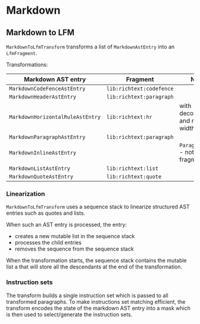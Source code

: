 # Markdown

## Markdown to LFM

`MarkdownToLfmTransform` transforms a list of `MarkdownAstEntry` into an `LfmFragment`.

Transformations:

| Markdown AST entry               | Fragment                 | Notes                            |
|----------------------------------|--------------------------|----------------------------------|
| `MarkdownCodeFenceAstEntry`      | `lib:richtext:codefence` |                                  | 
| `MarkdownHeaderAstEntry`         | `lib:richtext:paragraph` |                                  |
| `MarkdownHorizontalRuleAstEntry` | `lib:richtext:hr`        | with decorations and max width   |
| `MarkdownParagraphAstEntry`      | `lib:richtext:paragraph` |                                  |
| `MarkdownInlineAstEntry`         |                          | `ParagraphItem` - not a fragment |
| `MarkdownListAstEntry`           | `lib:richtext:list`      |                                  |
| `MarkdownQuoteAstEntry`          | `lib:richtext:quote`     |                                  |

### Linearization

`MarkdownToLfmTransform` uses a sequence stack to linearize structured AST entries such as
quotes and lists.

When such an AST entry is processed, the entry:

* creates a new mutable list in the sequence stack
* processes the child entries
* removes the sequence from the sequence stack

When the transformation starts, the sequence stack contains the mutable list a that will
store all the descendants at the end of the transformation.

### Instruction sets

The transform builds a single instruction set which is passed to all transformed paragraphs.
To make instructions set matching efficient, the transform encodes the state of the markdown
AST entry into a mask which is then used to select/generate the instruction sets.